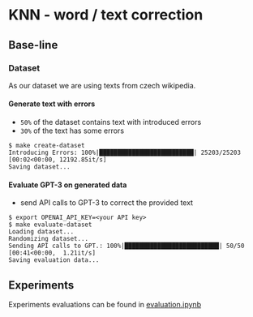 # KNN - word / text correction

## Base-line
### Dataset
As our dataset we are using texts from czech wikipedia.

#### Generate text with errors
 - `50%` of the dataset contains text with introduced errors
 - `30%` of the text has some errors
```console
$ make create-dataset
Introducing Errors: 100%|██████████████████████████| 25203/25203 [00:02<00:00, 12192.85it/s]
Saving dataset...
```

#### Evaluate GPT-3 on generated data
 - send API calls to GPT-3 to correct the provided text
```console
$ export OPENAI_API_KEY=<your API key>
$ make evaluate-dataset
Loading dataset...
Randomizing dataset...
Sending API calls to GPT.: 100%|██████████████████████████| 50/50 [00:41<00:00,  1.21it/s]
Saving evaluation data...
```

## Experiments
Experiments evaluations can be found in [evaluation.ipynb](./evaluation.ipynb)